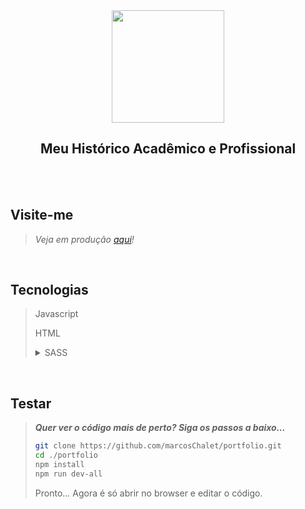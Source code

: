 <div align="center">
<image width="180px" height="180px" src="https://user-images.githubusercontent.com/72557256/210168192-44094e5a-7e76-4ffe-a27f-e96bc3104829.png"></image>
<h2>Meu Histórico Acadêmico e Profissional</h2>
</div>

<br><br>

## Visite-me
> *Veja em produção [aqui](https://portfolio.mchalet.xyz/)!*

<br>

## Tecnologias
> Javascript
>
> HTML
>
> <details>
> <summary>SASS</summary>
> Estou utilizando BEM, Namespaces e ITCSS junto com o SASS para que a estilização tenha uma maior consistencia e profissionalismo.
>
> &nbsp;
>
> ***Vale ressaltar que ainda estou em fase de aprendizado nessas técnicas, por isso deve ter alguns equivocos no código. No entanto,
> irei corrigindo com o passar do tempo e ganho de experiência.***
> </details>

<br>

## Testar
> ***Quer ver o código mais de perto? Siga os passos a baixo...***
>
> ```sh
> git clone https://github.com/marcosChalet/portfolio.git
> cd ./portfolio
> npm install
> npm run dev-all
> ```
>
> Pronto... Agora é só abrir no browser e editar o código.
